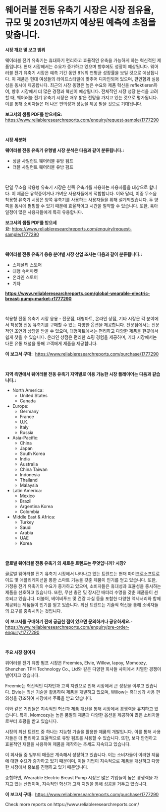 <p><h1>웨어러블 전동 유축기 시장은 시장 점유율, 규모 및 2031년까지 예상된 예측에 초점을 맞춥니다.</h1></p><p><strong>시장 개요 및 보고 범위</strong></p>
<p><p>웨어러블 전기 유축기는 휴대하기 편리하고 효율적인 유축을 가능하게 하는 혁신적인 제품입니다. 현재 시장에서는 수요가 증가하고 있으며 향후에도 성장이 예상됩니다. 웨어러블 전기 유축기 시장은 예측 기간 동안 8%의 연평균 성장률을 보일 것으로 예상됩니다. 이 제품은 현대 여성들의 라이프스타일에 맞추어 디자인되어 있으며, 편안함과 실용성을 동시에 제공합니다. 최근의 시장 동향은 높은 수요와 제품 혁신을 reflektieren하여, 향후 시장에서 더 많은 경쟁과 혁신이 예상됩니다. 전체적인 시장 성장 분석을 고려할 때, 웨어러블 전기 유축기 시장은 매우 밝은 전망을 가지고 있는 것으로 평가됩니다. 이를 통해 소비자들은 더 나은 편의성과 성능을 제공 받을 것으로 기대됩니다.</p></p>
<p><strong>보고서의 샘플 PDF를 받으세요:</strong> <a href="https://www.reliableresearchreports.com/enquiry/request-sample/1777290">https://www.reliableresearchreports.com/enquiry/request-sample/1777290</a></p>
<p>&nbsp;</p>
<p><strong>시장 세분화</strong></p>
<p><strong>웨어러블 전동 유축기 유형별 시장 분석은 다음과 같이 분류됩니다.:</strong></p>
<p><ul><li>싱글 사일런트 웨어러블 유방 펌프</li><li>더블 사일런트 웨어러블 유방 펌프</li></ul></p>
<p>&nbsp;</p>
<p><p>단일 무소음 착용형 유축기 시장은 한쪽 유축기를 사용하는 사용자들을 대상으로 합니다. 이 제품은 유학중이거나 가벼운 사용자들에게 적합합니다. 이와 달리, 이중 무소음 착용형 유축기 시장은 양쪽 유축기를 사용하는 사용자들을 위해 설계되었습니다. 두 양쪽을 동시에 펌핑할 수 있기 때문에 효율적이고 시간을 절약할 수 있습니다. 또한, 육아일정이 많은 사용자들에게 특히 유용합니다.</p></p>
<p><strong>보고서의 샘플 PDF를 받으세요:</strong>&nbsp;<a href="https://www.reliableresearchreports.com/enquiry/request-sample/1777290">https://www.reliableresearchreports.com/enquiry/request-sample/1777290</a></p>
<p>&nbsp;</p>
<p><strong> 웨어러블 전동 유축기 응용 분야별 시장 산업 조사는 다음과 같이 분류됩니다.:</strong></p>
<p><ul><li>스페셜티 스토어</li><li>대형 슈퍼마켓</li><li>온라인 스토어</li><li>기타</li></ul></p>
<p><strong><a href="https://www.reliableresearchreports.com/global-wearable-electric-breast-pump-market-r1777290">https://www.reliableresearchreports.com/global-wearable-electric-breast-pump-market-r1777290</a></strong></p>
<p>&nbsp;</p>
<p><p>착용형 전동 유축기 시장 응용 - 전문점, 대형마트, 온라인 상점, 기타 시장은 각 분야에서 착용형 전동 유축기를 구매할 수 있는 다양한 옵션을 제공합니다. 전문점에서는 전문적인 조언과 상담을 받을 수 있으며, 대형마트에서는 편리하고 다양한 제품을 한곳에서 쉽게 찾을 수 있습니다. 온라인 상점은 편리한 쇼핑 경험을 제공하며, 기타 시장에서는 다른 유통 채널을 통해 고객에게 제품을 제공합니다.</p></p>
<p><strong>이 보고서 구매:</strong>&nbsp; <a href="https://www.reliableresearchreports.com/purchase/1777290">https://www.reliableresearchreports.com/purchase/1777290</a></p>
<p>&nbsp;</p>
<p><strong>지역 측면에서 웨어러블 전동 유축기 지역별로 이용 가능한 시장 플레이어는 다음과 같습니다.:</strong></p>
<p><ul>
    <li>
        North America:
        <ul>
            <li>United States</li>
            <li>Canada</li>
        </ul>
    </li>
    <li>
        Europe:
        <ul>
            <li>Germany</li>
            <li>France</li>
            <li>U.K.</li>
            <li>Italy</li>
            <li>Russia</li>
        </ul>
    </li>
    <li>
        Asia-Pacific:
        <ul>
            <li>China</li>
            <li>Japan</li>
            <li>South Korea</li>
            <li>India</li>
            <li>Australia</li>
            <li>China Taiwan</li>
            <li>Indonesia</li>
            <li>Thailand</li>
            <li>Malaysia</li>
        </ul>
    </li>
    <li>
        Latin America:
        <ul>
            <li>Mexico</li>
            <li>Brazil</li>
            <li>Argentina Korea</li>
            <li>Colombia</li>
        </ul>
    </li>
    <li>
        Middle East & Africa:
        <ul>
            <li>Turkey</li>
            <li>Saudi</li>
            <li>Arabia</li>
            <li>UAE</li>
            <li>Korea</li>
        </ul>
    </li>
    </ul></p>
<p>&nbsp;</p>
<p><strong>글로벌 웨어러블 전동 유축기 의 새로운 트렌드는 무엇입니까? 시장?</strong></p>
<p><p>글로벌 웨어러블 전기 유축기 시장에서 나타나고 있는 트렌드는 현재 마이크로소프트로이드 및 애플리케이션을 통한 스마트 기능을 갖춘 제품이 인기를 얻고 있습니다. 또한, 가정용 전기 유축기의 수요가 증가하고 있으며, 소비자들은 휴대성과 효율성을 중시하는 제품을 선호하고 있습니다. 또한, 무선 충전 및 장시간 배터리 수명을 갖춘 제품들이 선호되고 있습니다. 더불어, 베이비푸드 및 건강 과실 등을 포함한 다양한 액세서리와 함께 제공되는 제품들이 인기를 얻고 있습니다. 최신 트렌드는 기술적 혁신을 통해 소비자들의 요구를 충족시키는 것입니다.</p></p>
<p><strong>이 보고서를 구매하기 전에 궁금한 점이 있으면 문의하거나 공유하세요.</strong>- <a href="https://www.reliableresearchreports.com/enquiry/pre-order-enquiry/1777290">https://www.reliableresearchreports.com/enquiry/pre-order-enquiry/1777290</a></p>
<p>&nbsp;</p>
<p><strong>주요 시장 참여자</strong></p>
<p><p>위어러블 전기 유방 펌프 시장은 Freemies, Elvie, Willow, Iapoy, Momcozy, Shenzhen TPH Technology Co., Ltd와 같은 다양한 회사들 사이에서 치열한 경쟁이 벌어지고 있습니다.</p><p>Freemie는 혁신적인 디자인과 고객 지원으로 인해 시장에서 큰 성장을 이루고 있습니다. Elvie는 최신 기술을 활용하여 제품을 개발하고 있으며, Willow는 휴대성과 사용 편의성을 강조하여 시장에서 주목을 받고 있습니다.</p><p>이와 같은 기업들은 지속적인 혁신과 제품 개선을 통해 시장에서 경쟁력을 유지하고 있습니다. 특히, Momcozy는 높은 품질의 제품과 다양한 옵션을 제공하여 많은 소비자들로부터 호평을 받고 있습니다.</p><p>시장의 최신 트렌드 중 하나는 지능형 기술을 활용한 제품의 개발입니다. 이를 통해 사용자들은 더 편리하고 효율적으로 유방 펌프를 사용할 수 있습니다. 또한, 보다 안전하고 효율적인 재질을 사용하여 제품을 제작하는 추세도 지속되고 있습니다.</p><p>이 회사들 중 일부의 매출은 계속해서 성장하고 있습니다. 이는 소비자들이 이러한 제품에 대한 수요가 증가하고 있기 때문이며, 이들 기업이 지속적으로 제품을 개선하고 다양한 시장에서 홍보를 진행하고 있기 때문입니다.</p><p>종합하면, Wearable Electric Breast Pump 시장은 많은 기업들이 높은 경쟁력을 가지고 있는 산업이며, 지속적인 혁신과 고객 지원을 통해 성공을 거두고 있습니다.</p></p>
<p><strong>이 보고서 구매:</strong>&nbsp;&nbsp;<a href="https://www.reliableresearchreports.com/purchase/1777290">https://www.reliableresearchreports.com/purchase/1777290</a></p>
<p>Check more reports on https://www.reliableresearchreports.com/</p>